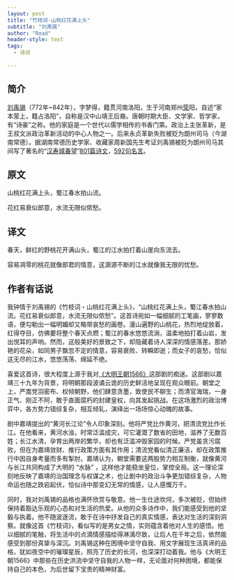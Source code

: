 ```yaml
---
layout: post
title: "竹枝词·山桃红花满上头"
subtitle: "刘禹锡"
author: "Road"
header-style: text
tags:
  - 诗词
  
---
```



简介
-------
[刘禹锡](https://baike.baidu.com/item/%E5%88%98%E7%A6%B9%E9%94%A1/296467)（772年~842年），字梦得，籍贯河南洛阳，生于河南郑州[荥](https://baike.baidu.com/item/%E8%8D%A5/6565036)阳，自述“家本荥上，籍占洛阳”，自称是汉中山靖王后裔。唐朝时期大臣、文学家、哲学家，有“诗豪”之称。他的家庭是一个世代以儒学相传的书香门第。政治上主张革新，是王叔文派政治革新活动的中心人物之一。后来永贞革新失败被贬为朗州司马（今湖南常德）。据湖南常德历史学家、收藏家周新国先生考证刘禹锡被贬为朗州司马其间写了著名的“[汉寿城春望](https://www.gushiwen.cn/shiwenv.aspx?id=2049d761c7cf)”[801篇诗文](https://www.gushiwen.cn/shiwens/default.aspx?astr=%e5%88%98%e7%a6%b9%e9%94%a1)，[592句名言](https://www.gushiwen.cn/mingjus/default.aspx?astr=%e5%88%98%e7%a6%b9%e9%94%a1)。

原文
-------
山桃红花满上头，蜀江春水拍山流。

花红易衰似郎意，水流无限似侬愁。


译文
-------
春天，鲜红的野桃花开满山头，蜀江的江水拍打着山崖向东流去。

容易凋零的桃花就像郎君的情意，这源源不断的江水就像我无限的忧愁。


作者有话说
-------


我钟情于刘禹锡的《竹枝词・山桃红花满上头》，“山桃红花满上头，蜀江春水拍山流。花红易衰似郎意，水流无限似侬愁”。这首诗宛如一幅细腻的工笔画，寥寥数语，便勾勒出一幅明媚却又略带哀愁的画卷。漫山遍野的山桃花，热烈地绽放着，红得夺目，仿佛要将整个春天点燃；蜀江的春水悠悠流淌，温柔地拍打着山岩，发出悦耳的声响。然而，这般美好的景致之下，却隐藏着诗人深深的情感落差。那娇艳的花朵，如同男子飘忽不定的情意，容易衰败、转瞬即逝；而女子的哀愁，恰似这无尽的江水，悠悠荡荡、绵延不绝。

喜爱这首诗，很大程度上源于我对[《大明王朝1566》](https://baike.baidu.com/item/%E5%A4%A7%E6%98%8E%E7%8E%8B%E6%9C%9D1566/31194)这部剧的痴迷。这部剧以嘉靖三十九年为背景，将明朝那段波谲云诡的历史鲜活地呈现在观众眼前。朝堂之上，严嵩党羽密布、权倾朝野，他们肆意贪墨，致使民不聊生；而清官海瑞，一身正气、刚正不阿，敢于直面腐朽的封建皇权，向其发起挑战。在这场激烈的政治博弈中，各方势力错综复杂，相互倾轧，演绎出一场场惊心动魄的故事。

剧中嘉靖提出的“黄河长江论”令人印象深刻。他将严党比作黄河，把清流党比作长江。在他看来，黄河水浊，时常泛滥成灾，可它灌溉了数省的田地，滋养了无数百姓；长江水清，孕育出两岸的繁华，却也有泛滥冲毁家园的时候。严党虽贪污腐败，但在为嘉靖敛财、推行政策方面有其作用；清流党看似清正廉洁，却在政策推行中因自身考量而多有掣肘。嘉靖认为，朝堂需要这两股势力相互制衡，就像黄河与长江共同构成了大明的 “水脉” ，这样他才能稳坐皇位，掌控全局。这一理论深刻地反映了嘉靖的治国理念与权谋之术，也让剧中的政治斗争更加错综复杂，人物命运也随之跌宕起伏，恰似诗中那变幻无常的情感，让人感慨万千。

同时，我对刘禹锡的品格也满怀欣赏与敬意。他一生仕途坎坷，多次被贬，但始终保持着豁达乐观的心态和对生活的热爱。从他的众多诗作中，我们能感受到他的坚毅与执着。他不随波逐流，敢于在诗中抒发自己的真实情感，表达对生活的深刻洞察。就像这首《竹枝词》，看似写的是男女之情，实则蕴含着他对人生的感悟。他以细腻的笔触，将生活中的点滴情感描绘得淋漓尽致，让后人在千年之后，依然能感受到那份真挚与深沉。刘禹锡这种在困境中坚守自我、用文字展现生活真谛的品格，犹如夜空中的璀璨星辰，照亮了历史的长河，也深深打动着我。他与《大明王朝1566》中那些在历史洪流中坚守自我的人物一样，无论面对何种困境，都能保持自己的本色，为后世留下宝贵的精神财富。

